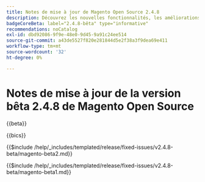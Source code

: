 ```yaml
---
title: Notes de mise à jour de Magento Open Source 2.4.8
description: Découvrez les nouvelles fonctionnalités, les améliorations, les correctifs et les problèmes connus de la version 2.4.8 de Magento Open Source.
badgeCoreBeta: label="2.4.8-bêta" type="informative"
recommendations: noCatalog
exl-id: dbd92086-9f9e-48e0-9d45-9a91c24ee514
source-git-commit: a43de5527f820e281844d5e2f38a3f9dea69e411
workflow-type: tm+mt
source-wordcount: '32'
ht-degree: 0%

---
```


# Notes de mise à jour de la version bêta 2.4.8 de Magento Open Source

{{beta}}

{{bics}}

{{$include /help/_includes/templated/release/fixed-issues/v2.4.8-beta/magento-beta2.md}}

{{$include /help/_includes/templated/release/fixed-issues/v2.4.8-beta/magento-beta1.md}}
